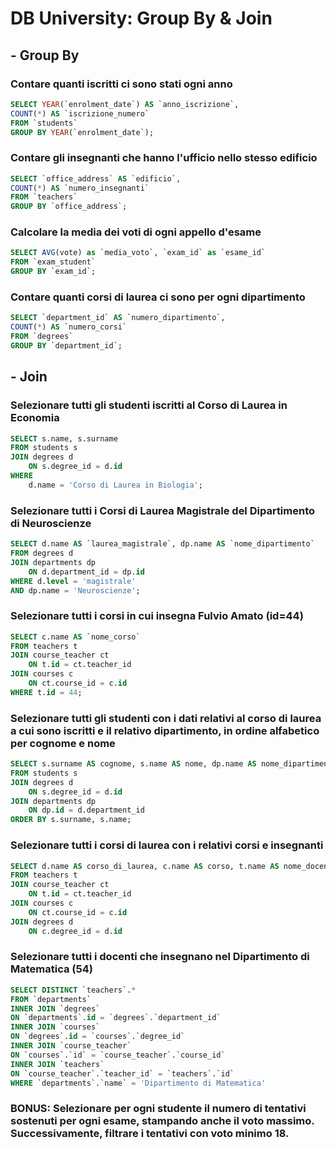 # DB University: Group By & Join


## - Group By

### Contare quanti iscritti ci sono stati ogni anno

```sql
SELECT YEAR(`enrolment_date`) AS `anno_iscrizione`, 
COUNT(*) AS `iscrizione_numero`
FROM `students`
GROUP BY YEAR(`enrolment_date`);
```

### Contare gli insegnanti che hanno l'ufficio nello stesso edificio

```sql
SELECT `office_address` AS `edificio`,
COUNT(*) AS `numero_insegnanti`
FROM `teachers`
GROUP BY `office_address`;
```

### Calcolare la media dei voti di ogni appello d'esame

```sql
SELECT AVG(vote) as `media_voto`, `exam_id` as `esame_id`
FROM `exam_student`
GROUP BY `exam_id`;
```

### Contare quanti corsi di laurea ci sono per ogni dipartimento
```sql
SELECT `department_id` AS `numero_dipartimento`,
COUNT(*) AS `numero_corsi`
FROM `degrees`
GROUP BY `department_id`;
```


## - Join

### Selezionare tutti gli studenti iscritti al Corso di Laurea in Economia

```sql
SELECT s.name, s.surname
FROM students s
JOIN degrees d
	ON s.degree_id = d.id
WHERE
	d.name = 'Corso di Laurea in Biologia';
```

### Selezionare tutti i Corsi di Laurea Magistrale del Dipartimento di Neuroscienze

```sql
SELECT d.name AS `laurea_magistrale`, dp.name AS `nome_dipartimento`
FROM degrees d
JOIN departments dp
    ON d.department_id = dp.id
WHERE d.level = 'magistrale'
AND dp.name = 'Neuroscienze';
```

### Selezionare tutti i corsi in cui insegna Fulvio Amato (id=44)

```sql
SELECT c.name AS `nome_corso`
FROM teachers t
JOIN course_teacher ct
    ON t.id = ct.teacher_id
JOIN courses c
    ON ct.course_id = c.id
WHERE t.id = 44;
```

### Selezionare tutti gli studenti con i dati relativi al corso di laurea a cui sono iscritti e il relativo dipartimento, in ordine alfabetico per cognome e nome

```sql
SELECT s.surname AS cognome, s.name AS nome, dp.name AS nome_dipartimento, d.website AS sito_internet
FROM students s
JOIN degrees d
    ON s.degree_id = d.id
JOIN departments dp
    ON dp.id = d.department_id
ORDER BY s.surname, s.name;
```

### Selezionare tutti i corsi di laurea con i relativi corsi e insegnanti

```sql
SELECT d.name AS corso_di_laurea, c.name AS corso, t.name AS nome_docente, t.surname AS cognome_docente
FROM teachers t
JOIN course_teacher ct 
    ON t.id = ct.teacher_id
JOIN courses c
    ON ct.course_id = c.id
JOIN degrees d
    ON c.degree_id = d.id
```

### Selezionare tutti i docenti che insegnano nel Dipartimento di Matematica (54)

```sql
SELECT DISTINCT `teachers`.*
FROM `departments` 
INNER JOIN `degrees`
ON `departments`.id = `degrees`.`department_id`
INNER JOIN `courses`
ON `degrees`.id = `courses`.`degree_id`
INNER JOIN `course_teacher`
ON `courses`.`id` = `course_teacher`.`course_id`
INNER JOIN `teachers`
ON `course_teacher`.`teacher_id` = `teachers`.`id`
WHERE `departments`.`name` = 'Dipartimento di Matematica'
```

### BONUS: Selezionare per ogni studente il numero di tentativi sostenuti per ogni esame, stampando anche il voto massimo. Successivamente, filtrare i tentativi con voto minimo 18.

```
```